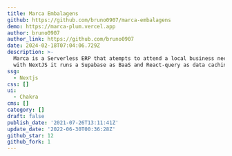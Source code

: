 ```yaml
---
title: Marca Embalagens
github: https://github.com/bruno0907/marca-embalagens
demo: https://marca-plum.vercel.app
author: bruno0907
author_link: https://github.com/bruno0907
date: 2024-02-18T07:04:06.729Z
description: >-
  Marca is a Serverless ERP that atempts to attend a local business needs. Made
  with NextJS it runs a Supabase as BaaS and React-query as data caching.
ssg:
  - Nextjs
css: []
ui:
  - Chakra
cms: []
category: []
draft: false
publish_date: '2021-07-26T13:11:41Z'
update_date: '2022-06-30T00:36:28Z'
github_star: 12
github_fork: 1
---
```

